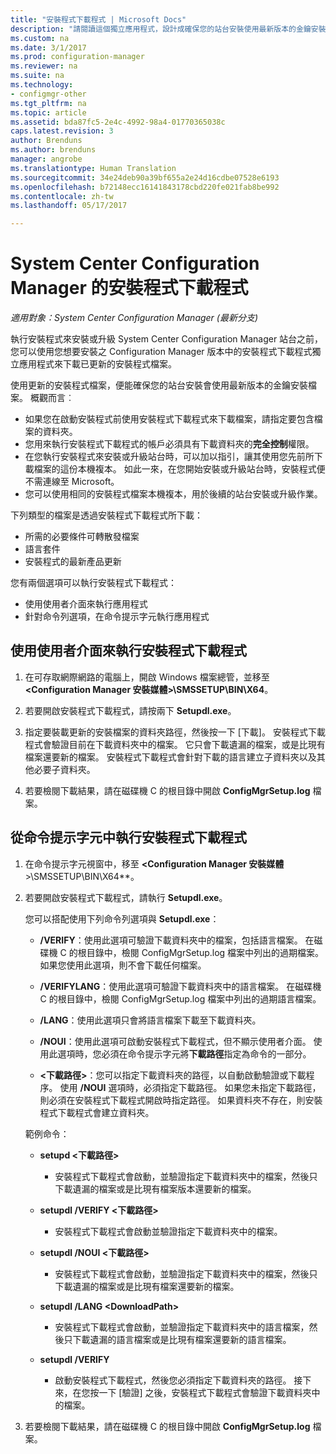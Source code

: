 ```yaml
---
title: "安裝程式下載程式 | Microsoft Docs"
description: "請閱讀這個獨立應用程式，設計成確保您的站台安裝使用最新版本的金鑰安裝檔案。"
ms.custom: na
ms.date: 3/1/2017
ms.prod: configuration-manager
ms.reviewer: na
ms.suite: na
ms.technology:
- configmgr-other
ms.tgt_pltfrm: na
ms.topic: article
ms.assetid: bda87fc5-2e4c-4992-98a4-01770365038c
caps.latest.revision: 3
author: Brenduns
ms.author: brenduns
manager: angrobe
ms.translationtype: Human Translation
ms.sourcegitcommit: 34e24deb90a39bf655a2e24d16cdbe07528e6193
ms.openlocfilehash: b72148ecc16141843178cbd220fe021fab8be992
ms.contentlocale: zh-tw
ms.lasthandoff: 05/17/2017

---
```

# <a name="setup-downloader-for-system-center-configuration-manager"></a>System Center Configuration Manager 的安裝程式下載程式

*適用對象：System Center Configuration Manager (最新分支)*

執行安裝程式來安裝或升級 System Center Configuration Manager 站台之前，您可以使用您想要安裝之 Configuration Manager 版本中的安裝程式下載程式獨立應用程式來下載已更新的安裝程式檔案。  

使用更新的安裝程式檔案，便能確保您的站台安裝會使用最新版本的金鑰安裝檔案。 概觀而言︰   
-   如果您在啟動安裝程式前使用安裝程式下載程式來下載檔案，請指定要包含檔案的資料夾。  
-   您用來執行安裝程式下載程式的帳戶必須具有下載資料夾的**完全控制**權限。  
-   在您執行安裝程式來安裝或升級站台時，可以加以指引，讓其使用您先前所下載檔案的這份本機複本。 如此一來，在您開始安裝或升級站台時，安裝程式便不需連線至 Microsoft。  
-   您可以使用相同的安裝程式檔案本機複本，用於後續的站台安裝或升級作業。  

下列類型的檔案是透過安裝程式下載程式所下載：  
-   所需的必要條件可轉散發檔案  
-   語言套件  
-   安裝程式的最新產品更新  

您有兩個選項可以執行安裝程式下載程式：
- 使用使用者介面來執行應用程式
- 針對命令列選項，在命令提示字元執行應用程式


## <a name="run-setup-downloader-with-the-user-interface"></a>使用使用者介面來執行安裝程式下載程式  

1.  在可存取網際網路的電腦上，開啟 Windows 檔案總管，並移至 **&lt;Configuration Manager 安裝媒體\>\SMSSETUP\BIN\X64**。  

2.  若要開啟安裝程式下載程式，請按兩下 **Setupdl.exe**。   

3. 指定要裝載更新的安裝檔案的資料夾路徑，然後按一下 [下載]。 安裝程式下載程式會驗證目前在下載資料夾中的檔案。 它只會下載遺漏的檔案，或是比現有檔案還要新的檔案。 安裝程式下載程式會針對下載的語言建立子資料夾以及其他必要子資料夾。  

4.  若要檢閱下載結果，請在磁碟機 C 的根目錄中開啟 **ConfigMgrSetup.log** 檔案。  

## <a name="run-setup-downloader-from-a-command-prompt"></a>從命令提示字元中執行安裝程式下載程式  

1.  在命令提示字元視窗中，移至 **&lt;Configuration Manager 安裝媒體**\>\SMSSETUP\BIN\X64**。   

2.  若要開啟安裝程式下載程式，請執行 **Setupdl.exe**。

    您可以搭配使用下列命令列選項與 **Setupdl.exe**：   

    -   **/VERIFY**：使用此選項可驗證下載資料夾中的檔案，包括語言檔案。 在磁碟機 C 的根目錄中，檢閱 ConfigMgrSetup.log 檔案中列出的過期檔案。 如果您使用此選項，則不會下載任何檔案。  

    -   **/VERIFYLANG**：使用此選項可驗證下載資料夾中的語言檔案。 在磁碟機 C 的根目錄中，檢閱 ConfigMgrSetup.log 檔案中列出的過期語言檔案。

    -   **/LANG**：使用此選項只會將語言檔案下載至下載資料夾。  

    -   **/NOUI**：使用此選項可啟動安裝程式下載程式，但不顯示使用者介面。 使用此選項時，您必須在命令提示字元將**下載路徑**指定為命令的一部分。  

    -   **&lt;下載路徑\>**：您可以指定下載資料夾的路徑，以自動啟動驗證或下載程序。 使用 **/NOUI** 選項時，必須指定下載路徑。 如果您未指定下載路徑，則必須在安裝程式下載程式開啟時指定路徑。 如果資料夾不存在，則安裝程式下載程式會建立資料夾。  

    範例命令：

    -   **setupd &lt;下載路徑\>**  

        -   安裝程式下載程式會啟動，並驗證指定下載資料夾中的檔案，然後只下載遺漏的檔案或是比現有檔案版本還要新的檔案。     

    -   **setupdl /VERIFY &lt;下載路徑\>**  

        -   安裝程式下載程式會啟動並驗證指定下載資料夾中的檔案。  

    -   **setupdl /NOUI &lt;下載路徑\>**  

        -   安裝程式下載程式會啟動，並驗證指定下載資料夾中的檔案，然後只下載遺漏的檔案或是比現有檔案還要新的檔案。  

    -   **setupdl /LANG  &lt;DownloadPath\>**  

        -   安裝程式下載程式會啟動，並驗證指定下載資料夾中的語言檔案，然後只下載遺漏的語言檔案或是比現有檔案還要新的語言檔案。  

    -   **setupdl /VERIFY**  

        -   啟動安裝程式下載程式，然後您必須指定下載資料夾的路徑。 接下來，在您按一下 [驗證] 之後，安裝程式下載程式會驗證下載資料夾中的檔案。  

3.  若要檢閱下載結果，請在磁碟機 C 的根目錄中開啟 **ConfigMgrSetup.log** 檔案。

